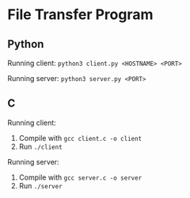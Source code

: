 # File Transfer Program

## Python

Running client:
`python3 client.py <HOSTNAME> <PORT>`

Running server:
`python3 server.py <PORT>`

## C

Running client:

1. Compile with `gcc client.c -o client`
2. Run `./client`

Running server:

1. Compile with `gcc server.c -o server`
2. Run `./server`
